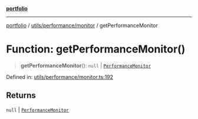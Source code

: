 [**portfolio**](../../../../README.md)

***

[portfolio](../../../../modules.md) / [utils/performance/monitor](../README.md) / getPerformanceMonitor

# Function: getPerformanceMonitor()

> **getPerformanceMonitor**(): `null` \| [`PerformanceMonitor`](../classes/PerformanceMonitor.md)

Defined in: [utils/performance/monitor.ts:192](https://github.com/tnorlund/Portfolio/blob/bc0cb3606619f2006b8bf63589daf2662ecceac3/portfolio/utils/performance/monitor.ts#L192)

## Returns

`null` \| [`PerformanceMonitor`](../classes/PerformanceMonitor.md)
